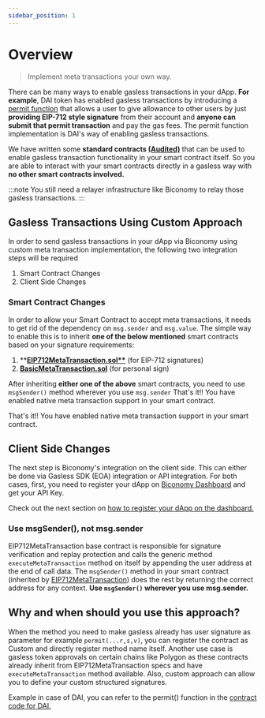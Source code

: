 ```yaml
---
sidebar_position: 1
---
```


# Overview

> Implement meta transactions your own way.

There can be many ways to enable gasless transactions in your dApp. **For example**, DAI token has enabled gasless transactions by introducing a [permit function](https://eips.ethereum.org/EIPS/eip-2612) that allows a user to give allowance to other users by just **providing EIP-712 style signature** from their account and **anyone can submit that permit transaction** and pay the gas fees. The permit function implementation is DAI's way of enabling gasless transactions.

We have written some **standard contracts [(Audited)](https://docs-gasless.biconomy.io/misc/smart-contracts-audit)** that can be used to enable gasless transaction functionality in your smart contract itself. So you are able to interact with your smart contracts directly in a gasless way with **no other smart contracts involved.**

:::note
You still need a relayer infrastructure like Biconomy to relay those gasless transactions.
:::

## Gasless Transactions Using Custom Approach

In order to send gasless transactions in your dApp via Biconomy using custom meta transaction implementation, the following two integration steps will be required

1. Smart Contract Changes
2. Client Side Changes

### Smart Contract Changes

In order to allow your Smart Contract to accept meta transactions, it needs to get rid of the dependency on `msg.sender` and `msg.value`. The simple way to enable this is to inherit **one of the below mentioned** smart contracts based on your signature requirements:

1. ****[EIP712MetaTransaction.sol**](https://github.com/bcnmy/metatx-standard/blob/master/src/contracts/EIP712MetaTransaction.sol)** (for EIP-712 signatures)
2. **[BasicMetaTransaction.sol](https://github.com/bcnmy/metatx-standard/blob/basic-signature-metatx/src/contracts/BasicMetaTransaction.sol)** (for personal sign)

After inheriting **either one of the above** smart contracts, you need to use `msgSender()` method wherever you use `msg.sender`
That's it!! You have enabled native meta transaction support in your smart contract.

That's it!! You have enabled native meta transaction support in your smart contract.

## Client Side Changes

The next step is Biconomy's integration on the client side. This can either be done via Gasless SDK (EOA) integration or API integration. For both cases, first, you need to register your dApp on [Biconomy Dashboard](https://dashboard.biconomy.io/) and get your API Key.

Check out the next section on [how to register your dApp on the dashboard.](https://app.gitbook.com/o/-Lpby0ZArV7g0vPAbzRB/s/-LpEt-9ieHftQAHlxL9W/~/changes/gkPCjNPKn2Xia81iArH8/products/enable-gasless-transactions/choose-an-approach-to-enable-gasless/custom-implementation/dashboard)

### Use msgSender(), not msg.sender

EIP712MetaTransaction base contract is responsible for signature verification and replay protection and calls the generic method `executeMetaTransaction` method on itself by appending the user address at the end of call data. The `msgSender()` method in your smart contract (inherited by [EIP712MetaTransaction](https://github.com/bcnmy/metatx-standard/blob/master/src/contracts/EIP712MetaTransaction.sol)) does the rest by returning the correct address for any context. **Use `msgSender()` wherever you use msg.sender.**

## Why and when should you use this approach?

When the method you need to make gasless already has user signature as parameter for example `permit(...r,s,v)`, you can register the contract as Custom and directly register method name itself. Another use case is gasless token approvals on certain chains like Polygon as these contracts already inherit from EIP712MetaTransaction specs and have `executeMetaTransaction` method available. Also, custom approach can allow you to define your custom structured signatures.

Example in case of DAI, you can refer to the permit() function in the [contract code for DAI.](https://etherscan.io/address/0x6b175474e89094c44da98b954eedeac495271d0f#code)
